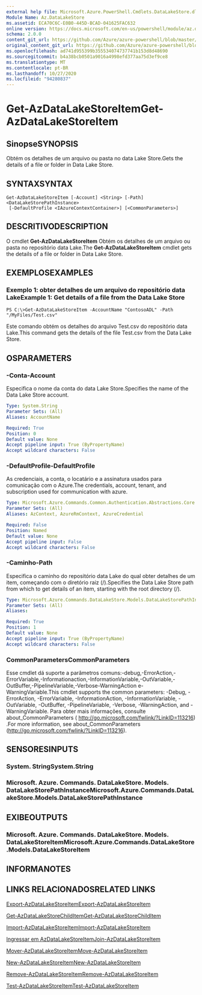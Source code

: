```yaml
---
external help file: Microsoft.Azure.PowerShell.Cmdlets.DataLakeStore.dll-Help.xml
Module Name: Az.DataLakeStore
ms.assetid: ECA70C6C-E0B0-445D-BCAD-041625FAC632
online version: https://docs.microsoft.com/en-us/powershell/module/az.datalakestore/get-azdatalakestoreitem
schema: 2.0.0
content_git_url: https://github.com/Azure/azure-powershell/blob/master/src/DataLakeStore/DataLakeStore/help/Get-AzDataLakeStoreItem.md
original_content_git_url: https://github.com/Azure/azure-powershell/blob/master/src/DataLakeStore/DataLakeStore/help/Get-AzDataLakeStoreItem.md
ms.openlocfilehash: ad741d955399b355534074737741b153d8d48690
ms.sourcegitcommit: b4a38bcb0501a9016a4998efd377aa75d3ef9ce8
ms.translationtype: MT
ms.contentlocale: pt-BR
ms.lasthandoff: 10/27/2020
ms.locfileid: "94280837"
---
```

# <span data-ttu-id="42e2e-101">Get-AzDataLakeStoreItem</span><span class="sxs-lookup"><span data-stu-id="42e2e-101">Get-AzDataLakeStoreItem</span></span>

## <span data-ttu-id="42e2e-102">Sinopse</span><span class="sxs-lookup"><span data-stu-id="42e2e-102">SYNOPSIS</span></span>
<span data-ttu-id="42e2e-103">Obtém os detalhes de um arquivo ou pasta no data Lake Store.</span><span class="sxs-lookup"><span data-stu-id="42e2e-103">Gets the details of a file or folder in Data Lake Store.</span></span>

## <span data-ttu-id="42e2e-104">SYNTAX</span><span class="sxs-lookup"><span data-stu-id="42e2e-104">SYNTAX</span></span>

```
Get-AzDataLakeStoreItem [-Account] <String> [-Path] <DataLakeStorePathInstance>
 [-DefaultProfile <IAzureContextContainer>] [<CommonParameters>]
```

## <span data-ttu-id="42e2e-105">DESCRITIVO</span><span class="sxs-lookup"><span data-stu-id="42e2e-105">DESCRIPTION</span></span>
<span data-ttu-id="42e2e-106">O cmdlet **Get-AzDataLakeStoreItem** Obtém os detalhes de um arquivo ou pasta no repositório data Lake.</span><span class="sxs-lookup"><span data-stu-id="42e2e-106">The **Get-AzDataLakeStoreItem** cmdlet gets the details of a file or folder in Data Lake Store.</span></span>

## <span data-ttu-id="42e2e-107">EXEMPLOS</span><span class="sxs-lookup"><span data-stu-id="42e2e-107">EXAMPLES</span></span>

### <span data-ttu-id="42e2e-108">Exemplo 1: obter detalhes de um arquivo do repositório data Lake</span><span class="sxs-lookup"><span data-stu-id="42e2e-108">Example 1: Get details of a file from the Data Lake Store</span></span>
```
PS C:\>Get-AzDataLakeStoreItem -AccountName "ContosoADL" -Path "/MyFiles/Test.csv"
```

<span data-ttu-id="42e2e-109">Este comando obtém os detalhes do arquivo Test.csv do repositório data Lake.</span><span class="sxs-lookup"><span data-stu-id="42e2e-109">This command gets the details of the file Test.csv from the Data Lake Store.</span></span>

## <span data-ttu-id="42e2e-110">OS</span><span class="sxs-lookup"><span data-stu-id="42e2e-110">PARAMETERS</span></span>

### <span data-ttu-id="42e2e-111">-Conta</span><span class="sxs-lookup"><span data-stu-id="42e2e-111">-Account</span></span>
<span data-ttu-id="42e2e-112">Especifica o nome da conta do data Lake Store.</span><span class="sxs-lookup"><span data-stu-id="42e2e-112">Specifies the name of the Data Lake Store account.</span></span>

```yaml
Type: System.String
Parameter Sets: (All)
Aliases: AccountName

Required: True
Position: 0
Default value: None
Accept pipeline input: True (ByPropertyName)
Accept wildcard characters: False
```

### <span data-ttu-id="42e2e-113">-DefaultProfile</span><span class="sxs-lookup"><span data-stu-id="42e2e-113">-DefaultProfile</span></span>
<span data-ttu-id="42e2e-114">As credenciais, a conta, o locatário e a assinatura usados para comunicação com o Azure.</span><span class="sxs-lookup"><span data-stu-id="42e2e-114">The credentials, account, tenant, and subscription used for communication with azure.</span></span>

```yaml
Type: Microsoft.Azure.Commands.Common.Authentication.Abstractions.Core.IAzureContextContainer
Parameter Sets: (All)
Aliases: AzContext, AzureRmContext, AzureCredential

Required: False
Position: Named
Default value: None
Accept pipeline input: False
Accept wildcard characters: False
```

### <span data-ttu-id="42e2e-115">-Caminho</span><span class="sxs-lookup"><span data-stu-id="42e2e-115">-Path</span></span>
<span data-ttu-id="42e2e-116">Especifica o caminho do repositório data Lake do qual obter detalhes de um item, começando com o diretório raiz (/).</span><span class="sxs-lookup"><span data-stu-id="42e2e-116">Specifies the Data Lake Store path from which to get details of an item, starting with the root directory (/).</span></span>

```yaml
Type: Microsoft.Azure.Commands.DataLakeStore.Models.DataLakeStorePathInstance
Parameter Sets: (All)
Aliases:

Required: True
Position: 1
Default value: None
Accept pipeline input: True (ByPropertyName)
Accept wildcard characters: False
```

### <span data-ttu-id="42e2e-117">CommonParameters</span><span class="sxs-lookup"><span data-stu-id="42e2e-117">CommonParameters</span></span>
<span data-ttu-id="42e2e-118">Esse cmdlet dá suporte a parâmetros comuns:-debug,-ErrorAction,-ErrorVariable,-Informationaction,-InformationVariable,-OutVariable,-OutBuffer,-PipelineVariable,-Verbose-WarningAction e-WarningVariable.</span><span class="sxs-lookup"><span data-stu-id="42e2e-118">This cmdlet supports the common parameters: -Debug, -ErrorAction, -ErrorVariable, -InformationAction, -InformationVariable, -OutVariable, -OutBuffer, -PipelineVariable, -Verbose, -WarningAction, and -WarningVariable.</span></span> <span data-ttu-id="42e2e-119">Para obter mais informações, consulte about_CommonParameters ( http://go.microsoft.com/fwlink/?LinkID=113216) .</span><span class="sxs-lookup"><span data-stu-id="42e2e-119">For more information, see about_CommonParameters (http://go.microsoft.com/fwlink/?LinkID=113216).</span></span>

## <span data-ttu-id="42e2e-120">SENSORES</span><span class="sxs-lookup"><span data-stu-id="42e2e-120">INPUTS</span></span>

### <span data-ttu-id="42e2e-121">System. String</span><span class="sxs-lookup"><span data-stu-id="42e2e-121">System.String</span></span>

### <span data-ttu-id="42e2e-122">Microsoft. Azure. Commands. DataLakeStore. Models. DataLakeStorePathInstance</span><span class="sxs-lookup"><span data-stu-id="42e2e-122">Microsoft.Azure.Commands.DataLakeStore.Models.DataLakeStorePathInstance</span></span>

## <span data-ttu-id="42e2e-123">EXIBE</span><span class="sxs-lookup"><span data-stu-id="42e2e-123">OUTPUTS</span></span>

### <span data-ttu-id="42e2e-124">Microsoft. Azure. Commands. DataLakeStore. Models. DataLakeStoreItem</span><span class="sxs-lookup"><span data-stu-id="42e2e-124">Microsoft.Azure.Commands.DataLakeStore.Models.DataLakeStoreItem</span></span>

## <span data-ttu-id="42e2e-125">INFORMA</span><span class="sxs-lookup"><span data-stu-id="42e2e-125">NOTES</span></span>

## <span data-ttu-id="42e2e-126">LINKS RELACIONADOS</span><span class="sxs-lookup"><span data-stu-id="42e2e-126">RELATED LINKS</span></span>

[<span data-ttu-id="42e2e-127">Export-AzDataLakeStoreItem</span><span class="sxs-lookup"><span data-stu-id="42e2e-127">Export-AzDataLakeStoreItem</span></span>](./Export-AzDataLakeStoreItem.md)

[<span data-ttu-id="42e2e-128">Get-AzDataLakeStoreChildItem</span><span class="sxs-lookup"><span data-stu-id="42e2e-128">Get-AzDataLakeStoreChildItem</span></span>](./Get-AzDataLakeStoreChildItem.md)

[<span data-ttu-id="42e2e-129">Import-AzDataLakeStoreItem</span><span class="sxs-lookup"><span data-stu-id="42e2e-129">Import-AzDataLakeStoreItem</span></span>](./Import-AzDataLakeStoreItem.md)

[<span data-ttu-id="42e2e-130">Ingressar em AzDataLakeStoreItem</span><span class="sxs-lookup"><span data-stu-id="42e2e-130">Join-AzDataLakeStoreItem</span></span>](./Join-AzDataLakeStoreItem.md)

[<span data-ttu-id="42e2e-131">Mover-AzDataLakeStoreItem</span><span class="sxs-lookup"><span data-stu-id="42e2e-131">Move-AzDataLakeStoreItem</span></span>](./Move-AzDataLakeStoreItem.md)

[<span data-ttu-id="42e2e-132">New-AzDataLakeStoreItem</span><span class="sxs-lookup"><span data-stu-id="42e2e-132">New-AzDataLakeStoreItem</span></span>](./New-AzDataLakeStoreItem.md)

[<span data-ttu-id="42e2e-133">Remove-AzDataLakeStoreItem</span><span class="sxs-lookup"><span data-stu-id="42e2e-133">Remove-AzDataLakeStoreItem</span></span>](./Remove-AzDataLakeStoreItem.md)

[<span data-ttu-id="42e2e-134">Test-AzDataLakeStoreItem</span><span class="sxs-lookup"><span data-stu-id="42e2e-134">Test-AzDataLakeStoreItem</span></span>](./Test-AzDataLakeStoreItem.md)


